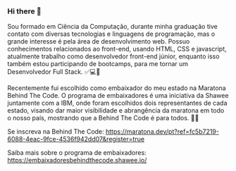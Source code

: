 ### Hi there 👋
 Sou formado em Ciência da Computação, durante minha graduação tive contato com diversas tecnologias e linguagens de programação, mas o grande interesse é pela área de desenvolvimento web. Possuo conhecimentos relacionados ao front-end, usando HTML, CSS e javascript, atualmente trabalho como desenvolvedor front-end júnior, enquanto isso também estou participando de bootcamps, para me tornar um Desenvolvedor Full Stack. ✅💻🚀

Recentemente fui escolhido como embaixador do meu estado na Maratona Behind The Code. O programa de embaixadores é uma iniciativa da Shawee juntamente com a IBM, onde foram escolhidos dois representantes de cada estado, visando dar maior visibilidade e abrangência da maratona em todo o nosso país, mostrando que a Behind The Code é para todos. 👏🤩

Se inscreva na Behind The Code:
https://maratona.dev/pt?ref=fc5b7219-6088-4eac-9fce-4536f942dd07&register=true

Saiba mais sobre o programa de embaixadores:
https://embaixadoresbehindthecode.shawee.io/
<!--
**JWCosta/JWCosta** is a ✨ _special_ ✨ repository because its `README.md` (this file) appears on your GitHub profile.

Here are some ideas to get you started:

- 🔭 I’m currently working on ...
- 🌱 I’m currently learning ...
- 👯 I’m looking to collaborate on ...
- 🤔 I’m looking for help with ...
- 💬 Ask me about ...
- 📫 How to reach me: ...
- 😄 Pronouns: ...
- ⚡ Fun fact: ...
-->
